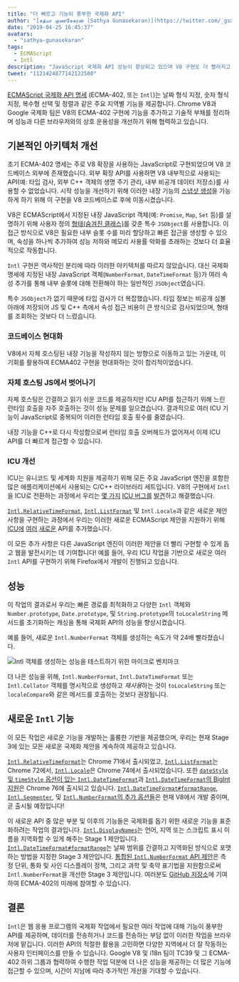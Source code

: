 ```yaml
---
title: "더 빠르고 기능이 풍부한 국제화 API"
author: "[சத்யா குணசேகரன் (Sathya Gunasekaran)](https://twitter.com/_gsathya)"
date: "2019-04-25 16:45:37"
avatars: 
  - "sathya-gunasekaran"
tags: 
  - ECMAScript
  - Intl
description: "JavaScript 국제화 API 성능이 향상되고 있으며 V8 구현도 더 빨라지고 있습니다!"
tweet: "1121424877142122500"
---
```

[ECMAScript 국제화 API 명세](https://tc39.es/ecma402/) (ECMA-402, 또는 `Intl`)는 날짜 형식 지정, 숫자 형식 지정, 복수형 선택 및 정렬과 같은 주요 지역별 기능을 제공합니다. Chrome V8과 Google 국제화 팀은 V8의 ECMA-402 구현에 기능을 추가하고 기술적 부채를 정리하며 성능과 다른 브라우저와의 상호 운용성을 개선하기 위해 협력하고 있습니다.

<!--truncate-->
## 기본적인 아키텍처 개선

초기 ECMA-402 명세는 주로 V8 확장을 사용하는 JavaScript로 구현되었으며 V8 코드베이스 외부에 존재했습니다. 외부 확장 API를 사용하면 V8 내부적으로 사용되는 API(예: 타입 검사, 외부 C++ 객체의 생명 주기 관리, 내부 비공개 데이터 저장소)를 사용할 수 없었습니다. 시작 성능을 개선하기 위해 이러한 내장 기능의 [스냅샷 생성](/blog/custom-startup-snapshots)을 가능하게 하기 위해 이 구현을 V8 코드베이스로 후에 이동시켰습니다.

V8은 ECMAScript에서 지정된 내장 JavaScript 객체(예: `Promise`, `Map`, `Set` 등)를 설명하기 위해 사용자 정의 [형태(숨겨진 클래스)](https://mathiasbynens.be/notes/shapes-ics)를 갖춘 특수 `JSObject`를 사용합니다. 이 접근 방식으로 V8은 필요한 내부 슬롯 수를 미리 할당하고 빠른 접근을 생성할 수 있으며, 속성을 하나씩 추가하여 성능 저하와 메모리 사용률 악화를 초래하는 것보다 더 효율적으로 작동합니다.

`Intl` 구현은 역사적인 분리에 따라 이러한 아키텍처를 따르지 않았습니다. 대신 국제화 명세에 지정된 내장 JavaScript 객체(`NumberFormat`, `DateTimeFormat` 등)가 여러 속성 추가를 통해 내부 슬롯에 대해 전환해야 하는 일반적인 `JSObject`였습니다.

특수 `JSObject`가 없기 때문에 타입 검사가 더 복잡했습니다. 타입 정보는 비공개 심볼 아래에 저장되어 JS 및 C++ 측에서 속성 접근 비용이 큰 방식으로 검사되었으며, 형태를 조회하는 것보다 더 느렸습니다.

### 코드베이스 현대화

V8에서 자체 호스팅된 내장 기능을 작성하지 않는 방향으로 이동하고 있는 가운데, 이 기회를 활용하여 ECMA402 구현을 현대화하는 것이 합리적이었습니다.

### 자체 호스팅 JS에서 벗어나기

자체 호스팅은 간결하고 읽기 쉬운 코드를 제공하지만 ICU API를 접근하기 위해 느린 런타임 호출을 자주 호출하는 것이 성능 문제를 일으켰습니다. 결과적으로 여러 ICU 기능이 JavaScript로 중복되어 이러한 런타임 호출 횟수를 줄였습니다.

내장 기능을 C++로 다시 작성함으로써 런타임 호출 오버헤드가 없어져서 이제 ICU API를 더 빠르게 접근할 수 있습니다.

### ICU 개선

ICU는 유니코드 및 세계화 지원을 제공하기 위해 모든 주요 JavaScript 엔진을 포함한 많은 애플리케이션에서 사용되는 C/C++ 라이브러리 세트입니다. V8의 구현에서 `Intl`을 ICU로 전환하는 과정에서 우리는 [몇 가지](https://unicode-org.atlassian.net/browse/ICU-20140) [ICU 버그를](https://unicode-org.atlassian.net/browse/ICU-9562) [발견](https://unicode-org.atlassian.net/browse/ICU-20098)하고 해결했습니다.

[`Intl.RelativeTimeFormat`](/features/intl-relativetimeformat), [`Intl.ListFormat`](/features/intl-listformat) 및 `Intl.Locale`과 같은 새로운 제안 사항을 구현하는 과정에서 우리는 이러한 새로운 ECMAScript 제안을 지원하기 위해 [ICU에](https://unicode-org.atlassian.net/browse/ICU-13256) [여러](https://unicode-org.atlassian.net/browse/ICU-20121) [새로운](https://unicode-org.atlassian.net/browse/ICU-20342) API를 추가했습니다.

이 모든 추가 사항은 다른 JavaScript 엔진이 이러한 제안을 더 빨리 구현할 수 있게 돕고 웹을 발전시키는 데 기여합니다! 예를 들어, 우리 ICU 작업을 기반으로 새로운 여러 `Intl` API를 구현하기 위해 Firefox에서 개발이 진행되고 있습니다.

## 성능

이 작업의 결과로서 우리는 빠른 경로를 최적화하고 다양한 `Intl` 객체와 `Number.prototype`, `Date.prototype`, 및 `String.prototype`의 `toLocaleString` 메서드를 초기화하는 캐싱을 통해 국제화 API의 성능을 향상시켰습니다.

예를 들어, 새로운 `Intl.NumberFormat` 객체를 생성하는 속도가 약 24배 빨라졌습니다.

![[`Intl` 객체를 생성하는 성능을 테스트하기 위한](https://cs.chromium.org/chromium/src/v8/test/js-perf-test/Intl/constructor.js) 마이크로 벤치마크](/_img/intl/performance.svg)

더 나은 성능을 위해, `Intl.NumberFormat`, `Intl.DateTimeFormat` 또는 `Intl.Collator` 객체를 명시적으로 생성하고 *재사용*하는 것이 `toLocaleString` 또는 `localeCompare`와 같은 메서드를 호출하는 것보다 권장됩니다.

## 새로운 `Intl` 기능

이 모든 작업은 새로운 기능을 개발하는 훌륭한 기반을 제공했으며, 우리는 현재 Stage 3에 있는 모든 새로운 국제화 제안을 계속하여 제공하고 있습니다.

[`Intl.RelativeTimeFormat`](/features/intl-relativetimeformat)는 Chrome 71에서 출시되었고, [`Intl.ListFormat`](/features/intl-listformat)는 Chrome 72에서, [`Intl.Locale`](https://developer.mozilla.org/en-US/docs/Web/JavaScript/Reference/Global_Objects/Locale)은 Chrome 74에서 출시되었습니다. 또한 [`dateStyle` 및 `timeStyle` 옵션이 있는 `Intl.DateTimeFormat`](https://github.com/tc39/proposal-intl-datetime-style)과 [`Intl.DateTimeFormat`의 BigInt 지원](https://github.com/tc39/ecma402/pull/236)은 Chrome 76에 출시되고 있습니다. [`Intl.DateTimeFormat#formatRange`](https://github.com/tc39/proposal-intl-DateTimeFormat-formatRange), [`Intl.Segmenter`](https://github.com/tc39/proposal-intl-segmenter/), 및 [`Intl.NumberFormat`의 추가 옵션들](https://github.com/tc39/proposal-unified-intl-numberformat/)은 현재 V8에서 개발 중이며, 곧 출시될 예정입니다!

이 새로운 API 중 많은 부분 및 이후의 기능들은 국제화를 돕기 위한 새로운 기능을 표준화하려는 작업의 결과입니다. [`Intl.DisplayNames`](https://github.com/tc39/proposal-intl-displaynames)는 언어, 지역 또는 스크립트 표시 이름을 지역화할 수 있게 해주는 Stage 1 제안입니다. [`Intl.DateTimeFormat#formatRange`](https://github.com/fabalbon/proposal-intl-DateTimeFormat-formatRange)는 날짜 범위를 간결하고 지역화된 방식으로 포맷하는 방법을 지정한 Stage 3 제안입니다. [통합된 `Intl.NumberFormat` API 제안](https://github.com/tc39/proposal-unified-intl-numberformat)은 측정 단위, 통화 및 사인 디스플레이 정책, 그리고 과학 및 축약 표기법을 지원함으로써 `Intl.NumberFormat`을 개선한 Stage 3 제안입니다. 여러분도 [GitHub 저장소](https://github.com/tc39/ecma402)에 기여하여 ECMA-402의 미래에 참여할 수 있습니다.

## 결론

`Intl`은 웹 응용 프로그램의 국제화 작업에서 필요한 여러 작업에 대해 기능이 풍부한 API를 제공하며, 데이터를 전송하거나 코드를 전송하는 부담 없이 이러한 작업을 브라우저에 맡깁니다. 이러한 API의 적절한 활용을 고민하면 다양한 지역에서 더 잘 작동하는 사용자 인터페이스를 만들 수 있습니다. Google V8 및 i18n 팀이 TC39 및 그 ECMA-402 하위 그룹과 협력하여 수행한 작업 덕분에 더 나은 성능을 제공하는 더 많은 기능에 접근할 수 있으며, 시간이 지남에 따라 추가적인 개선을 기대할 수 있습니다.
